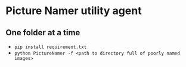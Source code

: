 # Picture Namer utility agent
## One folder at a time

- ```pip install requirement.txt```
- ```python PictureNamer -f <path to directory full of poorly named images>```
